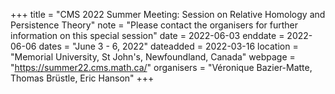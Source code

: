 +++
title = "CMS 2022 Summer Meeting: Session on Relative Homology and Persistence Theory"
note = "Please contact the organisers for further information on this special session"
date = 2022-06-03
enddate = 2022-06-06
dates = "June 3 - 6, 2022"
dateadded = 2022-03-16
location = "Memorial University, St John's, Newfoundland, Canada"
webpage = "https://summer22.cms.math.ca/"
organisers = "Véronique Bazier-Matte, Thomas Brüstle, Eric Hanson"
+++

